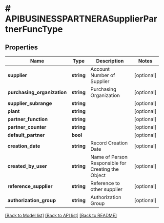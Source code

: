# # APIBUSINESSPARTNERASupplierPartnerFuncType

## Properties

Name | Type | Description | Notes
------------ | ------------- | ------------- | -------------
**supplier** | **string** | Account Number of Supplier | [optional]
**purchasing_organization** | **string** | Purchasing Organization | [optional]
**supplier_subrange** | **string** |  | [optional]
**plant** | **string** |  | [optional]
**partner_function** | **string** |  | [optional]
**partner_counter** | **string** |  | [optional]
**default_partner** | **bool** |  | [optional]
**creation_date** | **string** | Record Creation Date | [optional]
**created_by_user** | **string** | Name of Person Responsible for Creating the Object | [optional]
**reference_supplier** | **string** | Reference to other supplier | [optional]
**authorization_group** | **string** | Authorization Group | [optional]

[[Back to Model list]](../../README.md#models) [[Back to API list]](../../README.md#endpoints) [[Back to README]](../../README.md)
